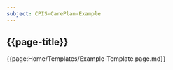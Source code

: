 ```yaml
---
subject: CPIS-CarePlan-Example
---
```


## {{page-title}}

{{page:Home/Templates/Example-Template.page.md}}